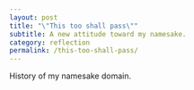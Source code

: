 ```yaml
---
layout: post
title: "\"This too shall pass\""
subtitle: A new attitude toward my namesake.
category: reflection
permalink: /this-too-shall-pass/
---
```


History of my namesake domain.
